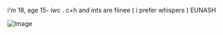
i'm 18, age 15- iwc . c+h and ints are fiinee ( i prefer whispers ) EUNASH 

![Image](https://github.com/user-attachments/assets/0c1a6eef-1650-4682-88e7-05920fa757a5)

       

